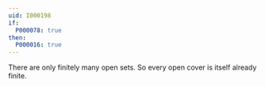 ```yaml
---
uid: I000198
if:
  P000078: true
then:
  P000016: true
---
```


There are only finitely many open sets. So every open cover is itself already finite.

